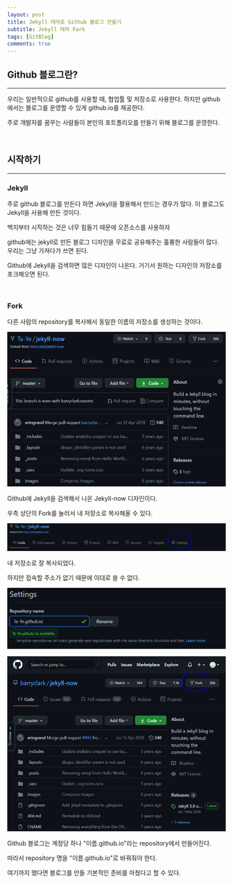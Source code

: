 ```yaml
---
layout: post
title: Jekyll 테마로 Github 블로그 만들기
subtitle: Jekyll 테마 Fork
tags: [GitBlog]
comments: true
---
```

## Github 블로그란?

---

우리는 일반적으로 github를 사용할 때, 협업툴 및 저장소로 사용한다. 하지만 github에서는 블로그를 운영할 수 있게 github.io를 제공한다.

주로 개발자를 꿈꾸는 사람들이 본인의 포트폴리오를 만들기 위해 블로그를 운영한다.

<br>

## 시작하기

---

### Jekyll

주로 github 블로그를 만든다 하면 Jekyll을 활용해서 만드는 경우가 많다. 이 블로그도 Jekyll을 사용해 만든 것이다.

백지부터 시작하는 것은 너무 힘들기 때문에 오픈소스를 사용하자

github에는 jekyll로 만든 블로그 디자인을 무료로 공유해주는 훌륭한 사람들이 많다. 우리는 그냥 가져다가 쓰면 된다.

Github에 Jekyll을 검색하면 많은 디자인이 나온다. 거기서 원하는 디자인의 저장소를 포크해오면 된다.

<br>

### Fork

다른 사람의 repository를 복사해서 동일한 이름의 저장소를 생성하는 것이다.

![png](/assets/img/GB1.png)

Github에 Jekyll을 검색해서 나온 Jekyll-now 디자인이다.

우측 상단의 Fork를 눌러서 내 저장소로 복사해올 수 있다.

![/assets/%201img/GB.png](/assets/img/GB2.png)

내 저장소로 잘 복사되었다.

하지만 접속할 주소가 없기 때문에 이대로 쓸 수 없다.

![/assets/%202img/GB.png](/assets/img/GB3.png)

![/assets/%203img/GB.png](/assets/img/GB4.png)

Github 블로그는 계정당 하나 "이름.github.io"라는 repository에서 만들어진다.

따라서 repository 명을 "이름.github.io"로 바꿔줘야 한다.

여기까지 했다면 블로그를 만들 기본적인 준비를 마쳤다고 할 수 있다.